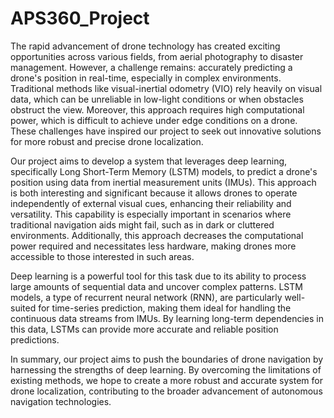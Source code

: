 # APS360_Project
The rapid advancement of drone technology has created exciting opportunities across various fields, from aerial photography to disaster management. However, a challenge remains: accurately predicting a drone's position in real-time, especially in complex environments. Traditional methods like visual-inertial odometry (VIO) rely heavily on visual data, which can be unreliable in low-light conditions or when obstacles obstruct the view. Moreover, this approach requires high computational power, which is difficult to achieve under edge conditions on a drone. These challenges have inspired our project to seek out innovative solutions for more robust and precise drone localization.

Our project aims to develop a system that leverages deep learning, specifically Long Short-Term Memory (LSTM) models, to predict a drone's position using data from inertial measurement units (IMUs). This approach is both interesting and significant because it allows drones to operate independently of external visual cues, enhancing their reliability and versatility. This capability is especially important in scenarios where traditional navigation aids might fail, such as in dark or cluttered environments. Additionally, this approach decreases the computational power required and necessitates less hardware, making drones more accessible to those interested in such areas.

Deep learning is a powerful tool for this task due to its ability to process large amounts of sequential data and uncover complex patterns. LSTM models, a type of recurrent neural network (RNN), are particularly well-suited for time-series prediction, making them ideal for handling the continuous data streams from IMUs. By learning long-term dependencies in this data, LSTMs can provide more accurate and reliable position predictions.

In summary, our project aims to push the boundaries of drone navigation by harnessing the strengths of deep learning. By overcoming the limitations of existing methods, we hope to create a more robust and accurate system for drone localization, contributing to the broader advancement of autonomous navigation technologies.

